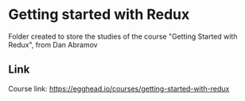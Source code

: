 # Getting started with Redux
Folder created to store the studies of the course "Getting Started with Redux", from Dan Abramov

## Link
Course link: https://egghead.io/courses/getting-started-with-redux
